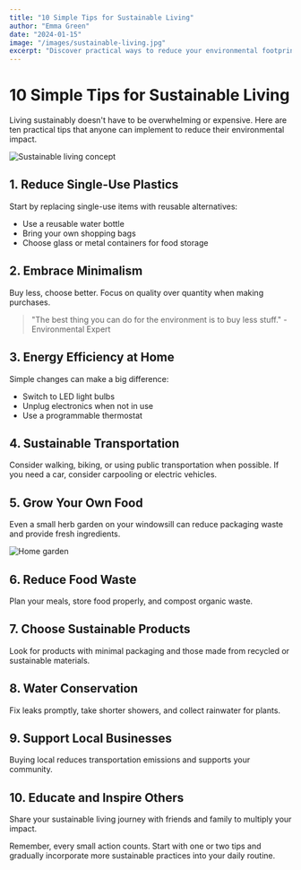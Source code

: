 ```yaml
---
title: "10 Simple Tips for Sustainable Living"
author: "Emma Green"
date: "2024-01-15"
image: "/images/sustainable-living.jpg"
excerpt: "Discover practical ways to reduce your environmental footprint and live more sustainably without breaking the bank."
---
```


# 10 Simple Tips for Sustainable Living

Living sustainably doesn't have to be overwhelming or expensive. Here are ten practical tips that anyone can implement to reduce their environmental impact.

![Sustainable living concept](/images/eco-home.jpg)

## 1. Reduce Single-Use Plastics

Start by replacing single-use items with reusable alternatives:
- Use a reusable water bottle
- Bring your own shopping bags
- Choose glass or metal containers for food storage

## 2. Embrace Minimalism

Buy less, choose better. Focus on quality over quantity when making purchases.

> "The best thing you can do for the environment is to buy less stuff." - Environmental Expert

## 3. Energy Efficiency at Home

Simple changes can make a big difference:
- Switch to LED light bulbs
- Unplug electronics when not in use
- Use a programmable thermostat

## 4. Sustainable Transportation

Consider walking, biking, or using public transportation when possible. If you need a car, consider carpooling or electric vehicles.

## 5. Grow Your Own Food

Even a small herb garden on your windowsill can reduce packaging waste and provide fresh ingredients.

![Home garden](/images/home-garden.jpg)

## 6. Reduce Food Waste

Plan your meals, store food properly, and compost organic waste.

## 7. Choose Sustainable Products

Look for products with minimal packaging and those made from recycled or sustainable materials.

## 8. Water Conservation

Fix leaks promptly, take shorter showers, and collect rainwater for plants.

## 9. Support Local Businesses

Buying local reduces transportation emissions and supports your community.

## 10. Educate and Inspire Others

Share your sustainable living journey with friends and family to multiply your impact.

Remember, every small action counts. Start with one or two tips and gradually incorporate more sustainable practices into your daily routine.
